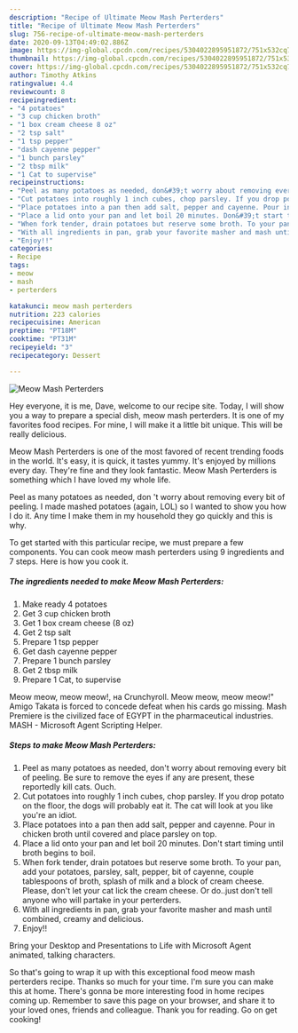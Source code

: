 ```yaml
---
description: "Recipe of Ultimate Meow Mash Perterders"
title: "Recipe of Ultimate Meow Mash Perterders"
slug: 756-recipe-of-ultimate-meow-mash-perterders
date: 2020-09-13T04:49:02.886Z
image: https://img-global.cpcdn.com/recipes/5304022895951872/751x532cq70/meow-mash-perterders-recipe-main-photo.jpg
thumbnail: https://img-global.cpcdn.com/recipes/5304022895951872/751x532cq70/meow-mash-perterders-recipe-main-photo.jpg
cover: https://img-global.cpcdn.com/recipes/5304022895951872/751x532cq70/meow-mash-perterders-recipe-main-photo.jpg
author: Timothy Atkins
ratingvalue: 4.4
reviewcount: 8
recipeingredient:
- "4 potatoes"
- "3 cup chicken broth"
- "1 box cream cheese 8 oz"
- "2 tsp salt"
- "1 tsp pepper"
- "dash cayenne pepper"
- "1 bunch parsley"
- "2 tbsp milk"
- "1 Cat to supervise"
recipeinstructions:
- "Peel as many potatoes as needed, don&#39;t worry about removing every bit of peeling. Be sure to remove the eyes if any are present, these reportedly kill cats. Ouch."
- "Cut potatoes into roughly 1 inch cubes, chop parsley. If you drop potato on the floor, the dogs will probably eat it. The cat will look at you like you&#39;re an idiot."
- "Place potatoes into a pan then add salt, pepper and cayenne. Pour in chicken broth until covered and place parsley on top."
- "Place a lid onto your pan and let boil 20 minutes. Don&#39;t start timing until broth begins to boil."
- "When fork tender, drain potatoes but reserve some broth. To your pan, add your potatoes, parsley, salt, pepper, bit of cayenne, couple tablespoons of broth, splash of milk and a block of cream cheese. Please, don&#39;t let your cat lick the cream cheese. Or do..just don&#39;t tell anyone who will partake in your perterders."
- "With all ingredients in pan, grab your favorite masher and mash until combined, creamy and delicious."
- "Enjoy!!"
categories:
- Recipe
tags:
- meow
- mash
- perterders

katakunci: meow mash perterders 
nutrition: 223 calories
recipecuisine: American
preptime: "PT18M"
cooktime: "PT31M"
recipeyield: "3"
recipecategory: Dessert

---
```



![Meow Mash Perterders](https://img-global.cpcdn.com/recipes/5304022895951872/751x532cq70/meow-mash-perterders-recipe-main-photo.jpg)

Hey everyone, it is me, Dave, welcome to our recipe site. Today, I will show you a way to prepare a special dish, meow mash perterders. It is one of my favorites food recipes. For mine, I will make it a little bit unique. This will be really delicious.

Meow Mash Perterders is one of the most favored of recent trending foods in the world. It's easy, it is quick, it tastes yummy. It's enjoyed by millions every day. They're fine and they look fantastic. Meow Mash Perterders is something which I have loved my whole life.

Peel as many potatoes as needed, don &#39;t worry about removing every bit of peeling. I made mashed potatoes (again, LOL) so I wanted to show you how I do it. Any time I make them in my household they go quickly and this is why.


To get started with this particular recipe, we must prepare a few components. You can cook meow mash perterders using 9 ingredients and 7 steps. Here is how you cook it.

<!--inarticleads1-->

##### The ingredients needed to make Meow Mash Perterders:

1. Make ready 4 potatoes
1. Get 3 cup chicken broth
1. Get 1 box cream cheese (8 oz)
1. Get 2 tsp salt
1. Prepare 1 tsp pepper
1. Get dash cayenne pepper
1. Prepare 1 bunch parsley
1. Get 2 tbsp milk
1. Prepare 1 Cat, to supervise


Meow meow, meow meow!, на Crunchyroll. Meow meow, meow meow!&#34; Amigo Takata is forced to concede defeat when his cards go missing. Mash Premiere is the civilized face of EGYPT in the pharmaceutical industries. MASH - Microsoft Agent Scripting Helper. 

<!--inarticleads2-->

##### Steps to make Meow Mash Perterders:

1. Peel as many potatoes as needed, don&#39;t worry about removing every bit of peeling. Be sure to remove the eyes if any are present, these reportedly kill cats. Ouch.
1. Cut potatoes into roughly 1 inch cubes, chop parsley. If you drop potato on the floor, the dogs will probably eat it. The cat will look at you like you&#39;re an idiot.
1. Place potatoes into a pan then add salt, pepper and cayenne. Pour in chicken broth until covered and place parsley on top.
1. Place a lid onto your pan and let boil 20 minutes. Don&#39;t start timing until broth begins to boil.
1. When fork tender, drain potatoes but reserve some broth. To your pan, add your potatoes, parsley, salt, pepper, bit of cayenne, couple tablespoons of broth, splash of milk and a block of cream cheese. Please, don&#39;t let your cat lick the cream cheese. Or do..just don&#39;t tell anyone who will partake in your perterders.
1. With all ingredients in pan, grab your favorite masher and mash until combined, creamy and delicious.
1. Enjoy!!


Bring your Desktop and Presentations to Life with Microsoft Agent animated, talking characters. 

So that's going to wrap it up with this exceptional food meow mash perterders recipe. Thanks so much for your time. I'm sure you can make this at home. There's gonna be more interesting food in home recipes coming up. Remember to save this page on your browser, and share it to your loved ones, friends and colleague. Thank you for reading. Go on get cooking!
